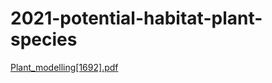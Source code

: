 # 2021-potential-habitat-plant-species

[Plant_modelling[1692].pdf](https://github.com/unibe-geodata-modelling/2021-potential-habitat-plant-species/files/6440616/Plant_modelling.1692.pdf)
